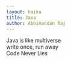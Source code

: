 ```yaml
---
layout: haiku
title: Java
author: Abhinandan Raj
---
```


Java is like multiverse<br>
write once, run away<br>
Code Never Lies<br>
